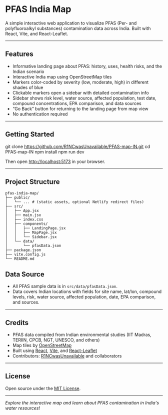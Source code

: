 # PFAS India Map

A simple interactive web application to visualize PFAS (Per- and polyfluoroalkyl substances) contamination data across India. Built with React, Vite, and React-Leaflet.

---

## Features

- Informative landing page about PFAS: history, uses, health risks, and the Indian scenario
- Interactive India map using OpenStreetMap tiles
- Markers color-coded by severity (low, moderate, high) in different shades of blue
- Clickable markers open a sidebar with detailed contamination info
- Sidebar shows risk level, water source, affected population, test date, compound concentrations, EPA comparison, and data sources
- “Go Back” button for returning to the landing page from map view
- No authentication required

---

## Getting Started

git clone https://github.com/R1NCwasUnavailable/PFAS-map-IN.git
cd PFAS-map-IN
npm install
npm run dev


Then open [http://localhost:5173](http://localhost:5173) in your browser.

---

## Project Structure
```
pfas-india-map/
├── public/
│   └── ... # (static assets, optional Netlify redirect files)
├── src/
│   ├── App.jsx
│   ├── main.jsx
│   ├── index.css
│   ├── components/
│   │   ├── LandingPage.jsx
│   │   ├── MapPage.jsx
│   │   └── Sidebar.jsx
│   └── data/
│       └── pfasData.json
├── package.json
├── vite.config.js
└── README.md
```

## Data Source

- All PFAS sample data is in `src/data/pfasData.json`.
- Data covers Indian locations with fields for site name, lat/lon, compound levels, risk, water source, affected population, date, EPA comparison, and sources.

---

## Credits

- PFAS data compiled from Indian environmental studies (IIT Madras, TERIIN, CPCB, NGT, UNESCO, and others)
- Map tiles by [OpenStreetMap](https://www.openstreetmap.org/)
- Built using [React](https://react.dev/), [Vite](https://vitejs.dev/), and [React-Leaflet](https://react-leaflet.js.org/)
- Contributors: [R1NCwasUnavailable](https://github.com/R1NCwasUnavailable) and collaborators

---

## License

Open source under the [MIT License](LICENSE).

---

*Explore the interactive map and learn about PFAS contamination in India's water resources!*
